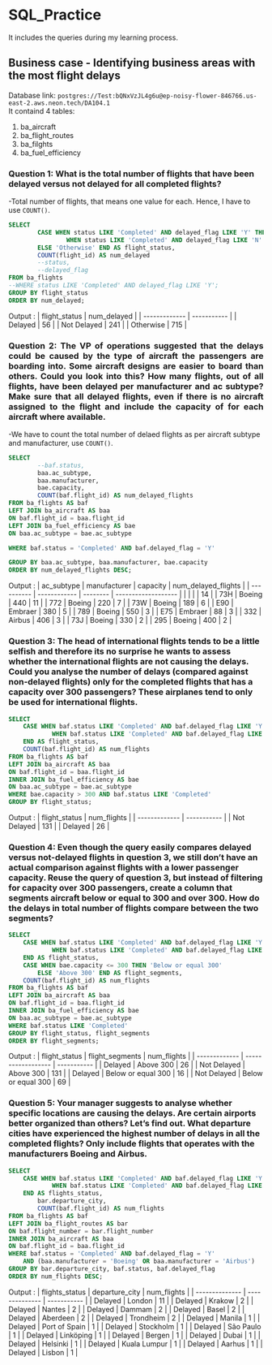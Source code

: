 # SQL_Practice
It includes the queries during my learning process.
## Business case - Identifying business areas with the most flight delays

Database link: ```postgres://Test:bQNxVzJL4g6u@ep-noisy-flower-846766.us-east-2.aws.neon.tech/DA104.1``` \
It containd 4 tables:
1. ba_aircraft
2. ba_flight_routes
3. ba_filghts
4. ba_fuel_efficiency

### Question 1: What is the total number of flights that have been delayed versus not delayed for all completed flights?
-Total number of flights, that means one value for each. Hence, I have to use ```COUNT()```.
~~~~sql
SELECT
        CASE WHEN status LIKE 'Completed' AND delayed_flag LIKE 'Y' THEN 'Delayed'
                WHEN status LIKE 'Completed' AND delayed_flag LIKE 'N' THEN 'Not Delayed'
        ELSE 'Otherwise' END AS flight_status,
        COUNT(flight_id) AS num_delayed
        --status,
        --delayed_flag
FROM ba_flights
--WHERE status LIKE 'Completed' AND delayed_flag LIKE 'Y';
GROUP BY flight_status
ORDER BY num_delayed;
~~~~
Output :
| flight_status | num_delayed |
| ------------- | ----------- |
| Delayed       | 56          |
| Not Delayed   | 241         |
| Otherwise     | 715         |


### <div style="text-align: justify"> Question 2: The VP of operations suggested that the delays could be caused by the type of aircraft the passengers are boarding into. Some aircraft designs are easier to board than others. Could you look into this? How many flights, out of all flights, have been delayed per manufacturer and ac subtype? Make sure that all delayed flights, even if there is no aircraft assigned to the flight and include the capacity of for each aircraft where available. </div>
-We have to count the total number of delaed flights as per aircraft subtype and manufacturer, use ```COUNT()```.
~~~~sql
SELECT
        --baf.status,
        baa.ac_subtype,
        baa.manufacturer,
        bae.capacity,
        COUNT(baf.flight_id) AS num_delayed_flights
FROM ba_flights AS baf
LEFT JOIN ba_aircraft AS baa
ON baf.flight_id = baa.flight_id
LEFT JOIN ba_fuel_efficiency AS bae
ON baa.ac_subtype = bae.ac_subtype

WHERE baf.status = 'Completed' AND baf.delayed_flag = 'Y'

GROUP BY baa.ac_subtype, baa.manufacturer, bae.capacity
ORDER BY num_delayed_flights DESC;

~~~~

Output :
| ac_subtype | manufacturer | capacity | num_delayed_flights |
| ---------- | ------------ | -------- | ------------------- |
|            |              |          | 14                  |
| 73H        | Boeing       | 440      | 11                  |
| 772        | Boeing       | 220      | 7                   |
| 73W        | Boeing       | 189      | 6                   |
| E90        | Embraer      | 380      | 5                   |
| 789        | Boeing       | 550      | 3                   |
| E75        | Embraer      | 88       | 3                   |
| 332        | Airbus       | 406      | 3                   |
| 73J        | Boeing       | 330      | 2                   |
| 295        | Boeing       | 400      | 2                   |


### Question 3: The head of international flights tends to be a little selfish and therefore its no surprise he wants to assess whether the international flights are not causing the delays. Could you analyse the number of delays (compared against non-delayed flights) only for the completed flights that has a capacity over 300 passengers? These airplanes tend to only be used for international flights.
~~~sql
SELECT
	CASE WHEN baf.status LIKE 'Completed' AND baf.delayed_flag LIKE 'Y' THEN 'Delayed'
      		WHEN baf.status LIKE 'Completed' AND baf.delayed_flag LIKE 'N' THEN 'Not Delayed'
	END AS flight_status,
	COUNT(baf.flight_id) AS num_flights
FROM ba_flights AS baf
LEFT JOIN ba_aircraft AS baa
ON baf.flight_id = baa.flight_id
INNER JOIN ba_fuel_efficiency AS bae
ON baa.ac_subtype = bae.ac_subtype
WHERE bae.capacity > 300 AND baf.status LIKE 'Completed'
GROUP BY flight_status;
~~~~

Output :
| flight_status | num_flights |
| ------------- | ----------- |
| Not Delayed   | 131         |
| Delayed       | 26          |


### Question 4: Even though the query easily compares delayed versus not-delayed flights in question 3, we still don’t have an actual comparison against flights with a lower passenger capacity. Reuse the query of question 3, but instead of filtering for capacity over 300 passengers, create a column that segments aircraft below or equal to 300 and over 300. How do the delays in total number of flights compare between the two segments?
~~~~sql
SELECT
	CASE WHEN baf.status LIKE 'Completed' AND baf.delayed_flag LIKE 'Y' THEN 'Delayed'
      		WHEN baf.status LIKE 'Completed' AND baf.delayed_flag LIKE 'N' THEN 'Not Delayed'
	END AS flight_status,
	CASE WHEN bae.capacity <= 300 THEN 'Below or equal 300'
      	ELSE 'Above 300' END AS flight_segments,
	COUNT(baf.flight_id) AS num_flights
FROM ba_flights AS baf
LEFT JOIN ba_aircraft AS baa
ON baf.flight_id = baa.flight_id
INNER JOIN ba_fuel_efficiency AS bae
ON baa.ac_subtype = bae.ac_subtype
WHERE baf.status LIKE 'Completed'
GROUP BY flight_status, flight_segments
ORDER BY flight_segments;
~~~~

Output :
| flight_status | flight_segments    | num_flights |
| ------------- | ------------------ | ----------- |
| Delayed       | Above 300          | 26          |
| Not Delayed   | Above 300          | 131         |
| Delayed       | Below or equal 300 | 16          |
| Not Delayed   | Below or equal 300 | 69          |


### Question 5: Your manager suggests to analyse whether specific locations are causing the delays. Are certain airports better organized than others? Let’s find out. What departure cities have experienced the highest number of delays in all the completed flights? Only include flights that operates with the manufacturers Boeing and Airbus.
~~~~sql
SELECT
	CASE WHEN baf.status LIKE 'Completed' AND baf.delayed_flag LIKE 'Y' THEN 'Delayed'
      		WHEN baf.status LIKE 'Completed' AND baf.delayed_flag LIKE 'N' THEN 'Not Delayed'
	END AS flights_status,
      	bar.departure_city,
      	COUNT(baf.flight_id) AS num_flights
FROM ba_flights AS baf
LEFT JOIN ba_flight_routes AS bar
ON baf.flight_number = bar.flight_number
INNER JOIN ba_aircraft AS baa
ON baf.flight_id = baa.flight_id
WHERE baf.status = 'Completed' AND baf.delayed_flag = 'Y'
	AND (baa.manufacturer = 'Boeing' OR baa.manufacturer = 'Airbus')
GROUP BY bar.departure_city, baf.status, baf.delayed_flag
ORDER BY num_flights DESC;
~~~~

Output :
| flights_status | departure_city | num_flights |
| -------------- | -------------- | ----------- |
| Delayed        | London         | 11          |
| Delayed        | Krakow         | 2           |
| Delayed        | Nantes         | 2           |
| Delayed        | Dammam         | 2           |
| Delayed        | Basel          | 2           |
| Delayed        | Aberdeen       | 2           |
| Delayed        | Trondheim      | 2           |
| Delayed        | Manila         | 1           |
| Delayed        | Port of Spain  | 1           |
| Delayed        | Stockholm      | 1           |
| Delayed        | São Paulo      | 1           |
| Delayed        | Linköping      | 1           |
| Delayed        | Bergen         | 1           |
| Delayed        | Dubai          | 1           |
| Delayed        | Helsinki       | 1           |
| Delayed        | Kuala Lumpur   | 1           |
| Delayed        | Aarhus         | 1           |
| Delayed        | Lisbon         | 1           |
